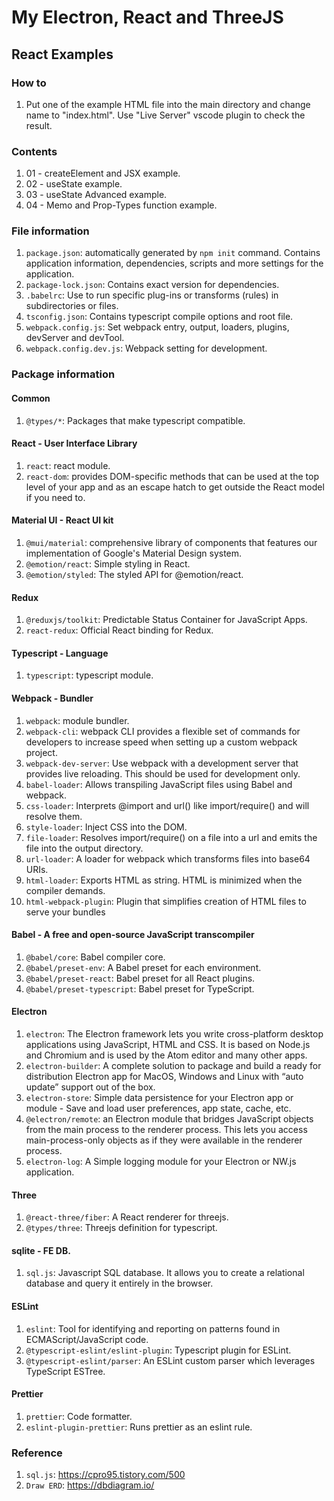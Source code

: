 # My Electron, React and ThreeJS

## React Examples

### How to
1. Put one of the example HTML file into the main directory and change name to "index.html". Use "Live Server" vscode plugin to check the result.

### Contents
1. 01 - createElement and JSX example.
2. 02 - useState example.
3. 03 - useState Advanced example.
4. 04 - Memo and Prop-Types function example.

### File information
1. `package.json`: automatically generated by `npm init` command. Contains application information, dependencies, scripts and more settings for the application.
2. `package-lock.json`: Contains exact version for dependencies.
3. `.babelrc`: Use to run specific plug-ins or transforms (rules) in subdirectories or files.
4. `tsconfig.json`: Contains typescript compile options and root file.
5. `webpack.config.js`: Set webpack entry, output, loaders, plugins, devServer and devTool.
6. `webpack.config.dev.js`: Webpack setting for development.

### Package information

#### Common
1. `@types/*`: Packages that make typescript compatible.

#### React - User Interface Library
1. `react`: react module.
2. `react-dom`: provides DOM-specific methods that can be used at the top level of your app and as an escape hatch to get outside the React model if you need to.

#### Material UI - React UI kit
1. `@mui/material`: comprehensive library of components that features our implementation of Google's Material Design system.
2. `@emotion/react`: Simple styling in React.
3. `@emotion/styled`: The styled API for @emotion/react.

#### Redux
1. `@reduxjs/toolkit`: Predictable Status Container for JavaScript Apps.
2. `react-redux`: Official React binding for Redux.

#### Typescript - Language
1. `typescript`: typescript module.

#### Webpack - Bundler
1. `webpack`: module bundler.
2. `webpack-cli`: webpack CLI provides a flexible set of commands for developers to increase speed when setting up a custom webpack project.
3. `webpack-dev-server`: Use webpack with a development server that provides live reloading. This should be used for development only.
4. `babel-loader`: Allows transpiling JavaScript files using Babel and webpack.
5. `css-loader`: Interprets @import and url() like import/require() and will resolve them.
6. `style-loader`: Inject CSS into the DOM.
7. `file-loader`: Resolves import/require() on a file into a url and emits the file into the output directory.
8. `url-loader`: A loader for webpack which transforms files into base64 URIs.
9. `html-loader`: Exports HTML as string. HTML is minimized when the compiler demands.
10. `html-webpack-plugin`: Plugin that simplifies creation of HTML files to serve your bundles

#### Babel - A free and open-source JavaScript transcompiler
1. `@babel/core`: Babel compiler core.
2. `@babel/preset-env`: A Babel preset for each environment.
3. `@babel/preset-react`: Babel preset for all React plugins.
4. `@babel/preset-typescript`: Babel preset for TypeScript.

#### Electron
1. `electron`: The Electron framework lets you write cross-platform desktop applications using JavaScript, HTML and CSS. It is based on Node.js and Chromium and is used by the Atom editor and many other apps.
2. `electron-builder`: A complete solution to package and build a ready for distribution Electron app for MacOS, Windows and Linux with “auto update” support out of the box.
3. `electron-store`: Simple data persistence for your Electron app or module - Save and load user preferences, app state, cache, etc.
4. `@electron/remote`: an Electron module that bridges JavaScript objects from the main process to the renderer process. This lets you access main-process-only objects as if they were available in the renderer process.
5. `electron-log`:  A Simple logging module for your Electron or NW.js application.

#### Three
1. `@react-three/fiber`: A React renderer for threejs.
2. `@types/three`: Threejs definition for typescript.

#### sqlite - FE DB.
1. `sql.js`: Javascript SQL database. It allows you to create a relational database and query it entirely in the browser.

#### ESLint
1. `eslint`:  Tool for identifying and reporting on patterns found in ECMAScript/JavaScript code.
2. `@typescript-eslint/eslint-plugin`: Typescript plugin for ESLint.
3. `@typescript-eslint/parser`: An ESLint custom parser which leverages TypeScript ESTree.

#### Prettier
1. `prettier`: Code formatter.
2. `eslint-plugin-prettier`: Runs prettier as an eslint rule.

### Reference
1. `sql.js`: https://cpro95.tistory.com/500
2. `Draw ERD`: https://dbdiagram.io/